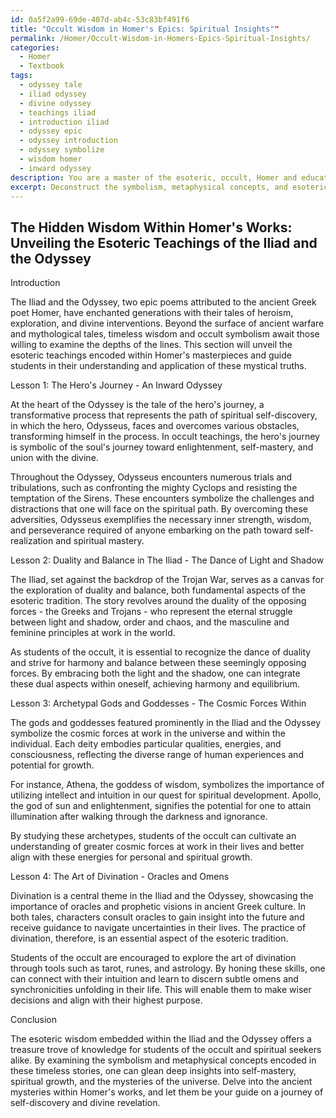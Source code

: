 ```yaml
---
id: 0a5f2a99-69de-407d-ab4c-53c83bf491f6
title: "Occult Wisdom in Homer's Epics: Spiritual Insights""
permalink: /Homer/Occult-Wisdom-in-Homers-Epics-Spiritual-Insights/
categories:
  - Homer
  - Textbook
tags:
  - odyssey tale
  - iliad odyssey
  - divine odyssey
  - teachings iliad
  - introduction iliad
  - odyssey epic
  - odyssey introduction
  - odyssey symbolize
  - wisdom homer
  - inward odyssey
description: You are a master of the esoteric, occult, Homer and education, you have written many textbooks on the subject in ways that provide students with rich and deep understanding of the subject. You are being asked to write textbook-like sections on a topic and you do it with full context, explainability, and reliability in accuracy to the true facts of the topic at hand, in a textbook style that a student would easily be able to learn from, in a rich, engaging, and contextual way. Always include relevant context (such as formulas and history), related concepts, and in a way that someone can gain deep insights from.
excerpt: Deconstruct the symbolism, metaphysical concepts, and esoteric teachings from Homer's works, such as the Iliad and the Odyssey, and present them as a comprehensive lesson in a grimoire or spellbook format that can guide students in gaining deep insights and understanding of the occult. Include brief explanations and examples to elucidate the major points so that readers can follow the lesson effectively.
---
```


## The Hidden Wisdom Within Homer's Works: Unveiling the Esoteric Teachings of the Iliad and the Odyssey

Introduction

The Iliad and the Odyssey, two epic poems attributed to the ancient Greek poet Homer, have enchanted generations with their tales of heroism, exploration, and divine interventions. Beyond the surface of ancient warfare and mythological tales, timeless wisdom and occult symbolism await those willing to examine the depths of the lines. This section will unveil the esoteric teachings encoded within Homer's masterpieces and guide students in their understanding and application of these mystical truths.

Lesson 1: The Hero's Journey - An Inward Odyssey

At the heart of the Odyssey is the tale of the hero's journey, a transformative process that represents the path of spiritual self-discovery, in which the hero, Odysseus, faces and overcomes various obstacles, transforming himself in the process. In occult teachings, the hero's journey is symbolic of the soul's journey toward enlightenment, self-mastery, and union with the divine.

Throughout the Odyssey, Odysseus encounters numerous trials and tribulations, such as confronting the mighty Cyclops and resisting the temptation of the Sirens. These encounters symbolize the challenges and distractions that one will face on the spiritual path. By overcoming these adversities, Odysseus exemplifies the necessary inner strength, wisdom, and perseverance required of anyone embarking on the path toward self-realization and spiritual mastery.

Lesson 2: Duality and Balance in The Iliad - The Dance of Light and Shadow

The Iliad, set against the backdrop of the Trojan War, serves as a canvas for the exploration of duality and balance, both fundamental aspects of the esoteric tradition. The story revolves around the duality of the opposing forces - the Greeks and Trojans - who represent the eternal struggle between light and shadow, order and chaos, and the masculine and feminine principles at work in the world.

As students of the occult, it is essential to recognize the dance of duality and strive for harmony and balance between these seemingly opposing forces. By embracing both the light and the shadow, one can integrate these dual aspects within oneself, achieving harmony and equilibrium.

Lesson 3: Archetypal Gods and Goddesses - The Cosmic Forces Within

The gods and goddesses featured prominently in the Iliad and the Odyssey symbolize the cosmic forces at work in the universe and within the individual. Each deity embodies particular qualities, energies, and consciousness, reflecting the diverse range of human experiences and potential for growth.

For instance, Athena, the goddess of wisdom, symbolizes the importance of utilizing intellect and intuition in our quest for spiritual development. Apollo, the god of sun and enlightenment, signifies the potential for one to attain illumination after walking through the darkness and ignorance.

By studying these archetypes, students of the occult can cultivate an understanding of greater cosmic forces at work in their lives and better align with these energies for personal and spiritual growth.

Lesson 4: The Art of Divination - Oracles and Omens

Divination is a central theme in the Iliad and the Odyssey, showcasing the importance of oracles and prophetic visions in ancient Greek culture. In both tales, characters consult oracles to gain insight into the future and receive guidance to navigate uncertainties in their lives. The practice of divination, therefore, is an essential aspect of the esoteric tradition.

Students of the occult are encouraged to explore the art of divination through tools such as tarot, runes, and astrology. By honing these skills, one can connect with their intuition and learn to discern subtle omens and synchronicities unfolding in their life. This will enable them to make wiser decisions and align with their highest purpose.

Conclusion

The esoteric wisdom embedded within the Iliad and the Odyssey offers a treasure trove of knowledge for students of the occult and spiritual seekers alike. By examining the symbolism and metaphysical concepts encoded in these timeless stories, one can glean deep insights into self-mastery, spiritual growth, and the mysteries of the universe. Delve into the ancient mysteries within Homer's works, and let them be your guide on a journey of self-discovery and divine revelation.
